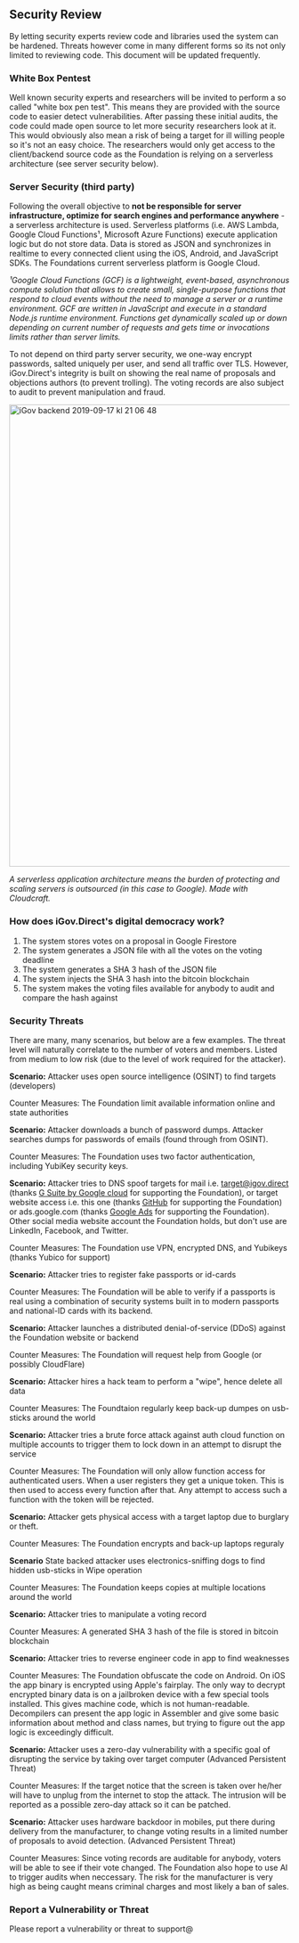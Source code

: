 ## Security Review

By letting security experts review code and libraries used the system can be hardened. Threats however come in many different forms so its not only limited to reviewing code. This document will be updated frequently.

### White Box Pentest

Well known security experts and researchers will be invited to perform a so called "white box pen test". This means they are provided with the source code to easier detect vulnerabilities. After passing these initial audits, the code could made open source to let more security researchers look at it. This would obviously also mean a risk of being a target for ill willing people so it's not an easy choice. The researchers would only get access to the client/backend source code as the Foundation is relying on a serverless architecture (see server security below).

### Server Security (third party)

Following the overall objective to **not be responsible for server infrastructure, optimize for search engines and performance anywhere** - a serverless architecture is used. Serverless platforms (i.e. AWS Lambda, Google Cloud Functions¹, Microsoft Azure Functions) execute application logic but do not store data. Data is stored as JSON and synchronizes in realtime to every connected client using the iOS, Android, and JavaScript SDKs. The Foundations current serverless platform is Google Cloud.

_¹Google Cloud Functions (GCF) is a lightweight, event-based, asynchronous compute solution that allows to create small, single-purpose functions that respond to cloud events without the need to manage a server or a runtime environment. GCF are written in JavaScript and execute in a standard Node.js runtime environment. Functions get dynamically scaled up or down depending on current number of requests and gets time or invocations limits rather than server limits._

To not depend on third party server security, we one-way encrypt passwords, salted uniquely per user, and send all traffic over TLS. However, iGov.Direct's integrity is built on showing the real name of proposals and objections authors (to prevent trolling). The voting records are also subject to audit to prevent manipulation and fraud.

<img width="830" alt="iGov backend 2019-09-17 kl  21 06 48" src="https://user-images.githubusercontent.com/36473429/65071656-88316500-d98f-11e9-9eb9-55b8c1a9c3ec.png">

_A serverless application architecture means the burden of protecting and scaling servers is outsourced (in this case to Google). Made with Cloudcraft._

### How does iGov.Direct's digital democracy work?

1. The system stores votes on a proposal in Google Firestore
2. The system generates a JSON file with all the votes on the voting deadline
3. The system generates a SHA 3 hash of the JSON file
4. The system injects the SHA 3 hash into the bitcoin blockchain
5. The system makes the voting files available for anybody to audit and compare the hash against

### Security Threats

There are many, many scenarios, but below are a few examples. The threat level will naturally correlate to the number of voters and members. Listed from medium to low risk (due to the level of work required for the attacker).


**Scenario:** Attacker uses open source intelligence (OSINT) to find targets (developers)

Counter Measures: The Foundation limit available information online and state authorities

**Scenario:** Attacker downloads a bunch of password dumps. Attacker searches dumps for passwords of emails (found through from OSINT).

Counter Measures: The Foundation uses two factor authentication, including YubiKey security keys.

**Scenario:** Attacker tries to DNS spoof targets for mail i.e. target@igov.direct (thanks [G Suite by Google cloud](https://gsuite.google.com) for supporting the Foundation), or target website access i.e. this one (thanks [GitHub](https://github.com) for supporting the Foundation) or ads.google.com (thanks [Google Ads](https://ads.google.com/home/) for supporting the Foundation). Other social media website account the Foundation holds, but don't use are LinkedIn, Facebook, and Twitter.

Counter Measures: The Foundation use VPN, encrypted DNS, and Yubikeys (thanks Yubico for support)

**Scenario:** Attacker tries to register fake passports or id-cards

Counter Measures: The Foundation will be able to verify if a passports is real using a combination of security systems built in to modern passports and national-ID cards with its backend.

**Scenario:** Attacker launches a distributed denial-of-service (DDoS) against the Foundation website or backend

Counter Measures: The Foundation will request help from Google (or possibly CloudFlare)

**Scenario:** Attacker hires a hack team to perform a "wipe", hence delete all data

Counter Measures: The Foundtaion regularly keep back-up dumpes on usb-sticks around the world

**Scenario:** Attacker tries a brute force attack against auth cloud function on multiple accounts to trigger them to lock down in an attempt to disrupt the service

Counter Measures: The Foundation will only allow function access for authenticated users. When a user registers they get a unique token. This is then used to access every function after that. Any attempt to access such a function with the token will be rejected.

**Scenario:** Attacker gets physical access with a target laptop due to burglary or theft.

Counter Measures: The Foundation encrypts and back-up laptops reguraly

**Scenario** State backed attacker uses electronics-sniffing dogs to find hidden usb-sticks in Wipe operation

Counter Measures: The Foundation keeps copies at multiple locations around the world

**Scenario:** Attacker tries to manipulate a voting record

Counter Measures: A generated SHA 3 hash of the file is stored in bitcoin blockchain

**Scenario:** Attacker tries to reverse engineer code in app to find weaknesses

Counter Measures: The Foundation obfuscate the code on Android. On iOS the app binary is encrypted using Apple's fairplay. The only way to decrypt encrypted binary data is on a jailbroken device with a few special tools installed. This gives machine code, which is not human-readable. Decompilers can present the app logic in Assembler and give some basic information about method and class names, but trying to figure out the app logic is exceedingly difficult.

**Scenario:** Attacker uses a zero-day vulnerability with a specific goal of disrupting the service by taking over target computer (Advanced Persistent Threat)

Counter Measures: If the target notice that the screen is taken over he/her will have to unplug from the internet to stop the attack. The intrusion will be reported as a possible zero-day attack so it can be patched.

**Scenario:** Attacker uses hardware backdoor in mobiles, put there during delivery from the manufacturer, to change voting results in a limited number of proposals to avoid detection. (Advanced Persistent Threat)

Counter Measures: Since voting records are auditable for anybody, voters will be able to see if their vote changed. The Foundation also hope to use AI to trigger audits when neccessary. The risk for the manufacturer is very high as being caught means criminal charges and most likely a ban of sales.

### Report a Vulnerability or Threat

Please report a vulnerability or threat to support@ 

